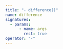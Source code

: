 ```yaml
---
title: "- difference()"
name: difference
signatures:
  - params:
      - name: args
        rest: true
operator: "-"
---
```


